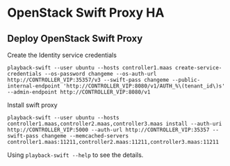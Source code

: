 # OpenStack Swift Proxy HA

## Deploy OpenStack Swift Proxy

Create the Identity service credentials

    playback-swift --user ubuntu --hosts controller1.maas create-service-credentials --os-password changeme --os-auth-url http://CONTROLLER_VIP:35357/v3 --swift-pass changeme --public-internal-endpoint 'http://CONTROLLER_VIP:8080/v1/AUTH_%\(tenant_id\)s' --admin-endpoint http://CONTROLLER_VIP:8080/v1

Install swift proxy

    playback-swift --user ubuntu --hosts controller1.maas,controller2.maas,controller3.maas install --auth-uri http://CONTROLLER_VIP:5000 --auth-url http://CONTROLLER_VIP:35357 --swift-pass changeme --memcached-servers controller1.maas:11211,controller2.maas:11211,controller3.maas:11211

Using `playback-swift --help` to see the details.